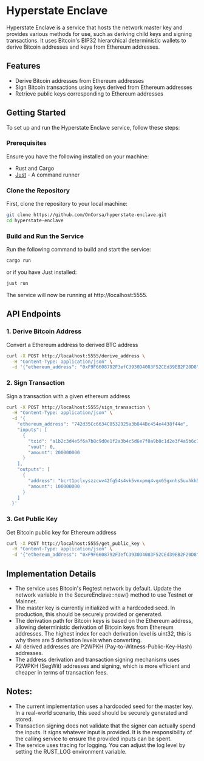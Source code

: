 # Hyperstate Enclave

Hyperstate Enclave is a service that hosts the network master key and provides various methods for use, such as deriving child keys and signing transactions. It uses Bitcoin's BIP32 hierarchical deterministic wallets to derive Bitcoin addresses and keys from Ethereum addresses.

## Features

- Derive Bitcoin addresses from Ethereum addresses
- Sign Bitcoin transactions using keys derived from Ethereum addresses
- Retrieve public keys corresponding to Ethereum addresses

## Getting Started

To set up and run the Hyperstate Enclave service, follow these steps:

### Prerequisites

Ensure you have the following installed on your machine:

- Rust and Cargo
- [Just](https://just.systems/) - A command runner

### Clone the Repository

First, clone the repository to your local machine:

```sh
git clone https://github.com/OnCorsa/hyperstate-enclave.git
cd hyperstate-enclave
```

### Build and Run the Service
Run the following command to build and start the service:
```sh
cargo run
```
or if you have Just installed:

```sh
just run
```
The service will now be running at http://localhost:5555.

## API Endpoints

### 1. Derive Bitcoin Address
Convert a Ethereum address to derived BTC address
```sh
curl -X POST http://localhost:5555/derive_address \
  -H "Content-Type: application/json" \
  -d '{"ethereum_address": "0xF9F6608792F3efC3930D4083F52CEd39EB2F20D8"}'
```

### 2. Sign Transaction
Sign a transaction with a given ethereum address
```sh
curl -X POST http://localhost:5555/sign_transaction \
  -H "Content-Type: application/json" \
  -d '{
    "ethereum_address": "742d35Cc6634C0532925a3b844Bc454e4438f44e",
    "inputs": [
      {
        "txid": "a1b2c3d4e5f6a7b8c9d0e1f2a3b4c5d6e7f8a9b0c1d2e3f4a5b6c7d8e9f0a1b2",
        "vout": 0,
        "amount": 200000000
      }
    ],
    "outputs": [
      {
        "address": "bcrt1pclxyszzcwv42fg54s4vk5vnxpmq4vgx65gxnhs5uvhkh5eg8t6qsntwfvu",
        "amount": 100000000
      }
    ]
  }'
```

### 3. Get Public Key 
Get Bitcoin public key for Ethereum address
```sh
curl -X POST http://localhost:5555/get_public_key \
  -H "Content-Type: application/json" \
  -d '{"ethereum_address": "0xF9F6608792F3efC3930D4083F52CEd39EB2F20D8"}'
```

## Implementation Details
- The service uses Bitcoin's Regtest network by default. Update the network variable in the SecureEnclave::new() method to use Testnet or Mainnet.
- The master key is currently initialized with a hardcoded seed. In production, this should be securely provided or generated.
- The derivation path for Bitcoin keys is based on the Ethereum address, allowing deterministic derivation of Bitcoin keys from Ethereum addresses. The highest index for each derivation level is uint32, this is why there are 5 derivation levels when converting.
- All derived addresses are P2WPKH (Pay-to-Witness-Public-Key-Hash) addresses.
- The address derivation and transaction signing mechanisms uses P2WPKH (SegWit) addresses and signing, which is more efficient and cheaper in terms of transaction fees.

## Notes:
- The current implementation uses a hardcoded seed for the master key. In a real-world scenario, this seed should be securely generated and stored.
- Transaction signing does not validate that the signer can actually spend the inputs. It signs whatever input is provided. It is the responsibility of the calling service to ensure the provided inputs can be spent.
- The service uses tracing for logging. You can adjust the log level by setting the RUST_LOG environment variable.
